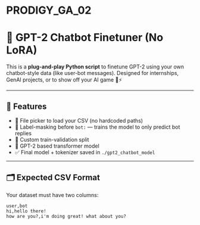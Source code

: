 # PRODIGY_GA_02
# 🧠 GPT-2 Chatbot Finetuner (No LoRA)

This is a **plug-and-play Python script** to finetune GPT-2 using your own chatbot-style data (like user-bot messages). Designed for internships, GenAI projects, or to show off your AI game 💬⚡

---

## 🚀 Features

- 📁 File picker to load your CSV (no hardcoded paths)
- 🧠 Label-masking before `bot:` — trains the model to only predict bot replies
- 🔄 Custom train-validation split
- 🤖 GPT-2 based transformer model
- ✅ Final model + tokenizer saved in `./gpt2_chatbot_model`

---

## 🗂️ Expected CSV Format

Your dataset must have two columns:

```csv
user,bot
hi,hello there!
how are you?,i'm doing great! what about you?

